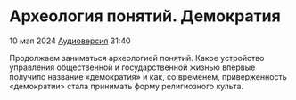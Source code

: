 # Археология понятий. Демократия

10 мая 2024 [Аудиоверсия](https://paradoks-pinkera-pilotnyy-vypusk.simplecast.com/episodes/democracy) 31:40

Продолжаем заниматься археологией понятий.
Какое устройство управления общественной и государственной жизнью впервые получило название «демократия» и как, со временем, приверженность «демократии» стала принимать форму религиозного культа.
